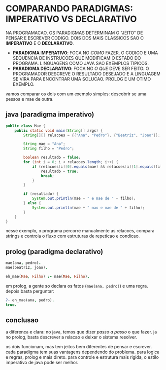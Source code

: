 
# COMPARANDO PARADIGMAS: IMPERATIVO VS DECLARATIVO

NA PROGRAMACAO, OS PARADIGMAS DETERMINAM O "JEITO" DE PENSAR E ESCREVER CODIGO. DOIS DOS MAIS CLASSICOS SAO O **IMPERATIVO** E O **DECLARATIVO**.

- **PARADIGMA IMPERATIVO**: FOCA NO *COMO* FAZER. O CODIGO E UMA SEQUENCIA DE INSTRUCOES QUE MODIFICAM O ESTADO DO PROGRAMA. LINGUAGENS COMO JAVA SAO EXEMPLOS TIPICOS.
- **PARADIGMA DECLARATIVO**: FOCA NO *O QUE* DEVE SER FEITO. O PROGRAMADOR DESCREVE O RESULTADO DESEJADO E A LINGUAGEM SE VIRA PARA ENCONTRAR UMA SOLUCAO. PROLOG E UM OTIMO EXEMPLO.

vamos comparar os dois com um exemplo simples: descobrir se uma pessoa e mae de outra.

## java (paradigma imperativo)

```java
public class Mae {
    public static void main(String[] args) {
        String[][] relacoes = {{"Ana", "Pedro"}, {"Beatriz", "Joao"}};

        String mae = "Ana";
        String filho = "Pedro";

        boolean resultado = false;
        for (int i = 0; i < relacoes.length; i++) {
            if (relacoes[i][0].equals(mae) && relacoes[i][1].equals(filho)) {
                resultado = true;
                break;
            }
        }

        if (resultado) {
            System.out.println(mae + " e mae de " + filho);
        } else {
            System.out.println(mae + " nao e mae de " + filho);
        }
    }
}
```

nesse exemplo, o programa percorre manualmente as relacoes, compara strings e controla o fluxo com estruturas de repeticao e condicao.

## prolog (paradigma declarativo)

```prolog
mae(ana, pedro).
mae(beatriz, joao).

eh_mae(Mae, Filho) :- mae(Mae, Filho).
```

em prolog, a gente so declara os fatos (`mae(ana, pedro)`) e uma regra. depois basta perguntar:
```prolog
?- eh_mae(ana, pedro).
true.
```

## conclusao

a diferenca e clara: no java, temos que dizer *passo a passo* o que fazer. ja no prolog, basta descrever a relacao e deixar o sistema resolver.

os dois funcionam, mas tem jeitos bem diferentes de pensar e escrever. cada paradigma tem suas vantagens dependendo do problema. para logica e regras, prolog e mais direto. para controle e estrutura mais rigida, o estilo imperativo de java pode ser melhor.
